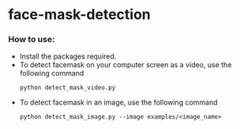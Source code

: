 # face-mask-detection
### How to use:
* Install the packages required.
* To detect facemask on your computer screen as a video, use the following command
  ```
  python detect_mask_video.py
  ```
* To detect facemask in an image, use the following command
  ```
  python detect_mask_image.py --image examples/<image_name>
  ```
